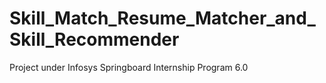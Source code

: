 # Skill_Match_Resume_Matcher_and_Skill_Recommender
Project under Infosys Springboard Internship Program 6.0
